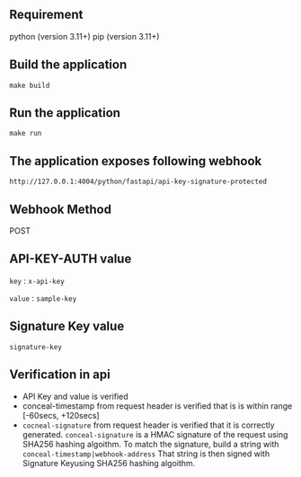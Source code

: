 ## Requirement
python (version 3.11+)
pip (version 3.11+)

## Build the application
`make build` 

## Run the application
`make run`

## The application exposes following webhook
`http://127.0.0.1:4004/python/fastapi/api-key-signature-protected`

## Webhook Method
POST

## API-KEY-AUTH value
`key` : `x-api-key`

`value` : `sample-key`

## Signature Key value
`signature-key`

## Verification in api
* API Key and value is verified
* conceal-timestamp from request header is verified that is is within range [-60secs, +120secs]
* `cocneal-signature` from request header is verified that it is correctly generated. `conceal-signature` is a HMAC signature of the request using SHA256 hashing algoithm. To match the signature, build a string with `conceal-timestamp|webhook-address` That string is then signed with Signature Keyusing SHA256 hashing algoithm.
